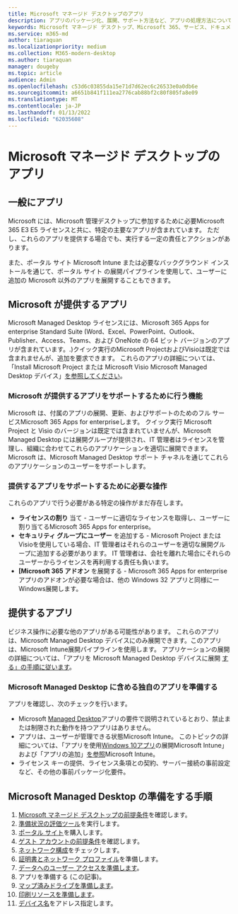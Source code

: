 ```yaml
---
title: Microsoft マネージド デスクトップのアプリ
description: アプリのパッケージ化、展開、サポート方法など、アプリの処理方法について説明します。
keywords: Microsoft マネージド デスクトップ、Microsoft 365、サービス、ドキュメント
ms.service: m365-md
author: tiaraquan
ms.localizationpriority: medium
ms.collection: M365-modern-desktop
ms.author: tiaraquan
manager: dougeby
ms.topic: article
audience: Admin
ms.openlocfilehash: c53d6c03855da15e71d7d62ec6c26533e0a0db6e
ms.sourcegitcommit: a6651b841f111ea2776cab88bf2c80f805fa8e09
ms.translationtype: MT
ms.contentlocale: ja-JP
ms.lasthandoff: 01/13/2022
ms.locfileid: "62035608"
---
```

# <a name="apps-in-microsoft-managed-desktop"></a>Microsoft マネージド デスクトップのアプリ

<!--This topic is the target for 2 "Learn more" links in the Admin Portal (aka.ms/app-overview;app-package); also target for link from Online resources (aka.ms/app-overviewmmd-app-prep) do not delete.-->

<!--Applications: supported/onboard/deployment -->
 
## <a name="apps-generally"></a>一般にアプリ

Microsoft には、Microsoft 管理デスクトップに参加するために必要Microsoft 365 E3 E5 ライセンスと共に、特定の主要なアプリが含まれています。 ただし、これらのアプリを提供する場合でも、実行する一定の責任とアクションがあります。

また、ポータル サイト Microsoft Intune または必要なバックグラウンド インストールを通じて、ポータル サイト の展開パイプラインを使用して、ユーザーに追加の Microsoft 以外のアプリを展開することもできます。 

## <a name="apps-provided-by-microsoft"></a>Microsoft が提供するアプリ

Microsoft Managed Desktop ライセンスには、Microsoft 365 Apps for enterprise Standard Suite (Word、Excel、PowerPoint、Outlook、Publisher、Access、Teams、および OneNote の 64 ビット バージョンのアプリが含まれています。.)クイック実行のMicrosoft ProjectおよびVisioは既定では含まれませんが、追加を要求できます。  これらのアプリの詳細については、「Install Microsoft Project または Microsoft Visio Microsoft Managed Desktop デバイス」[を参照してください](../get-started/project-visio.md)。

### <a name="what-microsoft-does-to-support-the-apps-we-provide"></a>Microsoft が提供するアプリをサポートするために行う機能

Microsoft は、付属のアプリの展開、更新、およびサポートのためのフル サービスMicrosoft 365 Apps for enterpriseします。 クイック実行 Microsoft Project と Visio のバージョンは既定では含まれていませんが、Microsoft Managed Desktop には展開グループが提供され、IT 管理者はライセンスを管理し、組織に合わせてこれらのアプリケーションを適切に展開できます。 Microsoft は、Microsoft Managed Desktop サポート チャネルを通じてこれらのアプリケーションのユーザーをサポートします。

### <a name="what-you-need-to-do-to-support-the-apps-we-provide"></a>提供するアプリをサポートするために必要な操作

これらのアプリで行う必要がある特定の操作がまだ存在します。

- **ライセンスの割り** 当て - ユーザーに適切なライセンスを取得し、ユーザーに割り当てるMicrosoft 365 Apps for enterprise。
- **セキュリティ グループにユーザー** を追加する - Microsoft Project または Visioを使用している場合、IT 管理者はそれらのユーザーを適切な展開グループに追加する必要があります。 IT 管理者は、会社を離れた場合にそれらのユーザーからライセンスを再利用する責任も負います。
- **[Microsoft 365 アドオン** を展開する - Microsoft 365 Apps for enterprise アプリのアドオンが必要な場合は、他の Windows 32 アプリと同様に一Windows展開します。 

## <a name="apps-you-provide"></a>提供するアプリ

ビジネス操作に必要な他のアプリがある可能性があります。 これらのアプリは、Microsoft Managed Desktop デバイスにのみ展開できます。このアプリは、Microsoft Intune展開パイプラインを使用します。 アプリケーションの展開の詳細については、「アプリを Microsoft Managed Desktop デバイスに展開 [する」の手順に従います](../get-started/deploy-apps.md)。

### <a name="preparing-your-own-apps-for-inclusion-in-microsoft-managed-desktop"></a>Microsoft Managed Desktop に含める独自のアプリを準備する
アプリを確認し、次のチェックを行います。

- Microsoft [Managed Desktop](../service-description/mmd-app-requirements.md)アプリの要件で説明されているとおり、禁止または制限された動作を持つアプリはありません。
- アプリは、ユーザーが管理できる状態Microsoft Intune。 このトピックの詳細については、「アプリを使用[Windows 10アプリ](/intune/apps-windows-10-app-deploy)の展開Microsoft Intune」および「アプリの追加」[を参照](/intune/apps-add)Microsoft Intune。
- ライセンス キーの提供、ライセンス条項との契約、サーバー接続の事前設定など、その他の事前パッケージ化要件。

## <a name="steps-to-get-ready-for-microsoft-managed-desktop"></a>Microsoft Managed Desktop の準備をする手順

1. [Microsoft マネージド デスクトップの前提条件](prerequisites.md)を確認します。
2. [準備状況の評価ツール](readiness-assessment-tool.md)を実行します。
1. [ポータル サイト](../get-started/company-portal.md)を購入します。
1. [ゲスト アカウントの前提条件](guest-accounts.md)を確認します。
1. [ネットワーク構成](network.md)をチェックします。
1. [証明書とネットワーク プロファイル](certs-wifi-lan.md)を準備します。
1. [データへのユーザー アクセスを準備します](authentication.md)。
1. アプリを準備する (この記事)。
1. [マップ済みドライブを準備します](mapped-drives.md)。
1. [印刷リソースを準備します](printing.md)。
1. [デバイス名](address-device-names.md)をアドレス指定します。
